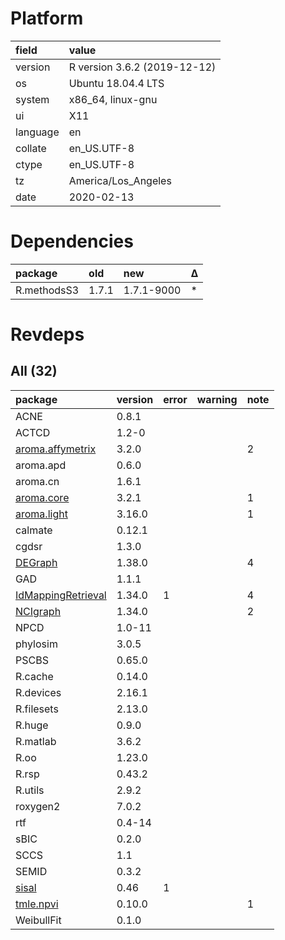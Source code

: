 # Platform

|field    |value                        |
|:--------|:----------------------------|
|version  |R version 3.6.2 (2019-12-12) |
|os       |Ubuntu 18.04.4 LTS           |
|system   |x86_64, linux-gnu            |
|ui       |X11                          |
|language |en                           |
|collate  |en_US.UTF-8                  |
|ctype    |en_US.UTF-8                  |
|tz       |America/Los_Angeles          |
|date     |2020-02-13                   |

# Dependencies

|package     |old   |new        |Δ  |
|:-----------|:-----|:----------|:--|
|R.methodsS3 |1.7.1 |1.7.1-9000 |*  |

# Revdeps

## All (32)

|package                                              |version |error |warning |note |
|:----------------------------------------------------|:-------|:-----|:-------|:----|
|ACNE                                                 |0.8.1   |      |        |     |
|ACTCD                                                |1.2-0   |      |        |     |
|[aroma.affymetrix](problems.md#aromaaffymetrix)      |3.2.0   |      |        |2    |
|aroma.apd                                            |0.6.0   |      |        |     |
|aroma.cn                                             |1.6.1   |      |        |     |
|[aroma.core](problems.md#aromacore)                  |3.2.1   |      |        |1    |
|[aroma.light](problems.md#aromalight)                |3.16.0  |      |        |1    |
|calmate                                              |0.12.1  |      |        |     |
|cgdsr                                                |1.3.0   |      |        |     |
|[DEGraph](problems.md#degraph)                       |1.38.0  |      |        |4    |
|GAD                                                  |1.1.1   |      |        |     |
|[IdMappingRetrieval](problems.md#idmappingretrieval) |1.34.0  |1     |        |4    |
|[NCIgraph](problems.md#ncigraph)                     |1.34.0  |      |        |2    |
|NPCD                                                 |1.0-11  |      |        |     |
|phylosim                                             |3.0.5   |      |        |     |
|PSCBS                                                |0.65.0  |      |        |     |
|R.cache                                              |0.14.0  |      |        |     |
|R.devices                                            |2.16.1  |      |        |     |
|R.filesets                                           |2.13.0  |      |        |     |
|R.huge                                               |0.9.0   |      |        |     |
|R.matlab                                             |3.6.2   |      |        |     |
|R.oo                                                 |1.23.0  |      |        |     |
|R.rsp                                                |0.43.2  |      |        |     |
|R.utils                                              |2.9.2   |      |        |     |
|roxygen2                                             |7.0.2   |      |        |     |
|rtf                                                  |0.4-14  |      |        |     |
|sBIC                                                 |0.2.0   |      |        |     |
|SCCS                                                 |1.1     |      |        |     |
|SEMID                                                |0.3.2   |      |        |     |
|[sisal](problems.md#sisal)                           |0.46    |1     |        |     |
|[tmle.npvi](problems.md#tmlenpvi)                    |0.10.0  |      |        |1    |
|WeibullFit                                           |0.1.0   |      |        |     |

